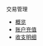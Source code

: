 <div class="sidebar_title"> 交易管理</div>

* [概览](charge/transaction/overview)
* [账户充值](charge/transaction/reload)
* [收支明细](charge/transaction/operate)









    
   
   
    
        
